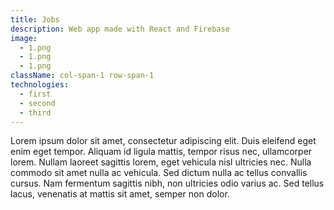 ```yaml
---
title: Jobs
description: Web app made with React and Firebase
image:
  - 1.png
  - 1.png
  - 1.png
className: col-span-1 row-span-1
technologies:
  - first
  - second
  - third
---
```


Lorem ipsum dolor sit amet, consectetur adipiscing elit. Duis eleifend eget enim eget tempor. Aliquam id ligula mattis, tempor risus nec, ullamcorper lorem. Nullam laoreet sagittis lorem, eget vehicula nisl ultricies nec. Nulla commodo sit amet nulla ac vehicula. Sed dictum nulla ac tellus convallis cursus. Nam fermentum sagittis nibh, non ultricies odio varius ac. Sed tellus lacus, venenatis at mattis sit amet, semper non dolor.